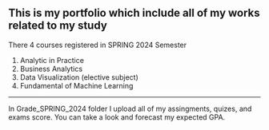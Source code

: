This is my portfolio which include all of my works related to my study
----------------------------------------------------------------------
There 4 courses registered in SPRING 2024 Semester
1. Analytic in Practice
2. Business Analytics
3. Data Visualization (elective subject)
4. Fundamental of Machine Learning
----------------------------------------------------------------------
In Grade_SPRING_2024 folder
I upload all of my assingments, quizes, and exams score. You can take a look and forecast my expected GPA.
